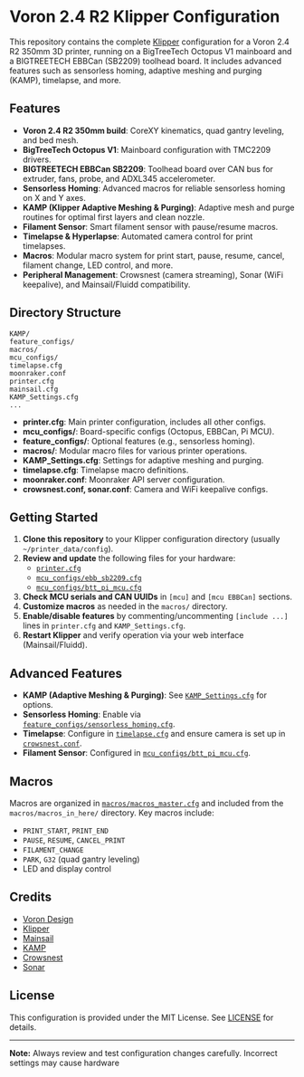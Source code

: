 # Voron 2.4 R2 Klipper Configuration

This repository contains the complete [Klipper](https://www.klipper3d.org/) configuration for a Voron 2.4 R2 350mm 3D printer, running on a BigTreeTech Octopus V1 mainboard and a BIGTREETECH EBBCan (SB2209) toolhead board. It includes advanced features such as sensorless homing, adaptive meshing and purging (KAMP), timelapse, and more.

## Features

- **Voron 2.4 R2 350mm build**: CoreXY kinematics, quad gantry leveling, and bed mesh.
- **BigTreeTech Octopus V1**: Mainboard configuration with TMC2209 drivers.
- **BIGTREETECH EBBCan SB2209**: Toolhead board over CAN bus for extruder, fans, probe, and ADXL345 accelerometer.
- **Sensorless Homing**: Advanced macros for reliable sensorless homing on X and Y axes.
- **KAMP (Klipper Adaptive Meshing & Purging)**: Adaptive mesh and purge routines for optimal first layers and clean nozzle.
- **Filament Sensor**: Smart filament sensor with pause/resume macros.
- **Timelapse & Hyperlapse**: Automated camera control for print timelapses.
- **Macros**: Modular macro system for print start, pause, resume, cancel, filament change, LED control, and more.
- **Peripheral Management**: Crowsnest (camera streaming), Sonar (WiFi keepalive), and Mainsail/Fluidd compatibility.

## Directory Structure

```
KAMP/
feature_configs/
macros/
mcu_configs/
timelapse.cfg
moonraker.conf
printer.cfg
mainsail.cfg
KAMP_Settings.cfg
...
```

- **printer.cfg**: Main printer configuration, includes all other configs.
- **mcu_configs/**: Board-specific configs (Octopus, EBBCan, Pi MCU).
- **feature_configs/**: Optional features (e.g., sensorless homing).
- **macros/**: Modular macro files for various printer operations.
- **KAMP_Settings.cfg**: Settings for adaptive meshing and purging.
- **timelapse.cfg**: Timelapse macro definitions.
- **moonraker.conf**: Moonraker API server configuration.
- **crowsnest.conf, sonar.conf**: Camera and WiFi keepalive configs.

## Getting Started

1. **Clone this repository** to your Klipper configuration directory (usually `~/printer_data/config`).
2. **Review and update** the following files for your hardware:
   - [`printer.cfg`](printer.cfg)
   - [`mcu_configs/ebb_sb2209.cfg`](mcu_configs/ebb_sb2209.cfg)
   - [`mcu_configs/btt_pi_mcu.cfg`](mcu_configs/btt_pi_mcu.cfg)
3. **Check MCU serials and CAN UUIDs** in `[mcu]` and `[mcu EBBCan]` sections.
4. **Customize macros** as needed in the `macros/` directory.
5. **Enable/disable features** by commenting/uncommenting `[include ...]` lines in `printer.cfg` and `KAMP_Settings.cfg`.
6. **Restart Klipper** and verify operation via your web interface (Mainsail/Fluidd).

## Advanced Features

- **KAMP (Adaptive Meshing & Purging)**: See [`KAMP_Settings.cfg`](KAMP_Settings.cfg) for options.
- **Sensorless Homing**: Enable via [`feature_configs/sensorless_homing.cfg`](feature_configs/sensorless_homing.cfg).
- **Timelapse**: Configure in [`timelapse.cfg`](timelapse.cfg) and ensure camera is set up in [`crowsnest.conf`](crowsnest.conf).
- **Filament Sensor**: Configured in [`mcu_configs/btt_pi_mcu.cfg`](mcu_configs/btt_pi_mcu.cfg).

## Macros

Macros are organized in [`macros/macros_master.cfg`](macros/macros_master.cfg) and included from the `macros/macros_in_here/` directory. Key macros include:

- `PRINT_START`, `PRINT_END`
- `PAUSE`, `RESUME`, `CANCEL_PRINT`
- `FILAMENT_CHANGE`
- `PARK`, `G32` (quad gantry leveling)
- LED and display control

## Credits

- [Voron Design](https://vorondesign.com/)
- [Klipper](https://www.klipper3d.org/)
- [Mainsail](https://github.com/mainsail-crew/mainsail)
- [KAMP](https://github.com/kyleisah/Klipper-Adaptive-Meshing-Purging)
- [Crowsnest](https://github.com/mainsail-crew/crowsnest)
- [Sonar](https://github.com/mainsail-crew/sonar)

## License

This configuration is provided under the MIT License. See [LICENSE](LICENSE) for details.

---

**Note:** Always review and test configuration changes carefully. Incorrect settings may cause hardware